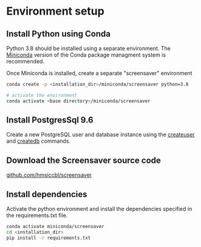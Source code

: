 # Environment setup

## Install Python using Conda

Python 3.8 should be installed using a separate environment. The [Miniconda](https://docs.conda.io/en/latest/miniconda.html) version of the Conda package managment system is recommended.

Once Miniconda is installed, create a separate "screensaver" environment

``` bash
conda create -p <installation_dir>/miniconda/screensaver python=3.8

# activate the environment
conda activate <base directory>/miniconda/screensaver
```

## Install PostgresSql 9.6

Create a new PostgreSQL user and database instance using the [createuser](https://www.postgresql.org/docs/9.6/app-createuser.html) and [createdb](https://www.postgresql.org/docs/9.6/app-createdb.html) commands.



## Download the Screensaver source code

[github.com/hmsiccbl/screensaver](https://github.com/hmsiccbl/screensaver)


## Install dependencies

Activate the python environment and install the dependencies specified in the requirements.txt file.

``` bash
conda activate miniconda/screensaver
cd <installation_dir>
pip install -r requirements.txt
```



